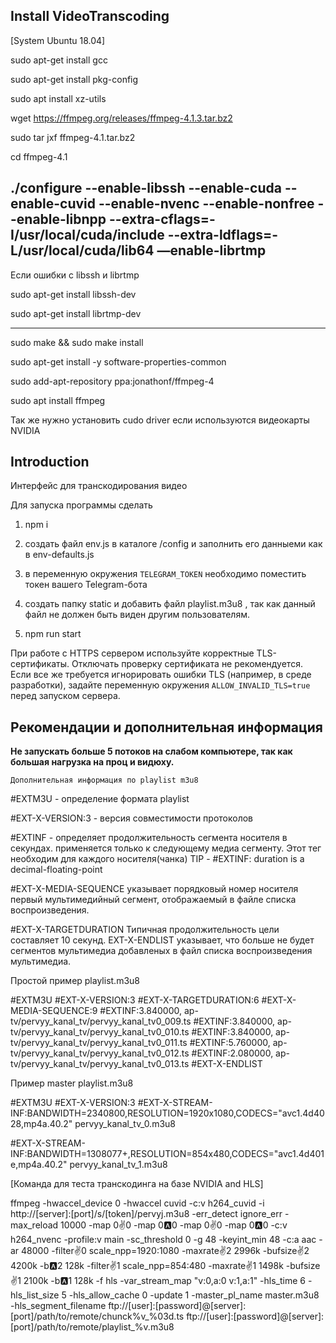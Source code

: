Install VideoTranscoding
----------------------------------------------------------------
[System Ubuntu 18.04]

sudo apt-get install gcc

sudo apt-get install pkg-config

sudo apt install xz-utils

wget https://ffmpeg.org/releases/ffmpeg-4.1.3.tar.bz2

sudo tar jxf ffmpeg-4.1.tar.bz2

cd ffmpeg-4.1

./configure --enable-libssh  --enable-cuda --enable-cuvid --enable-nvenc --enable-nonfree 
            --enable-libnpp --extra-cflags=-I/usr/local/cuda/include 
            --extra-ldflags=-L/usr/local/cuda/lib64 —enable-librtmp
---

Если ошибки с libssh и librtmp

sudo apt-get install libssh-dev

sudo apt-get install librtmp-dev

---

sudo make &&  sudo make install

sudo apt-get install -y software-properties-common

sudo add-apt-repository ppa:jonathonf/ffmpeg-4

sudo apt install ffmpeg

Так же нужно установить cudo driver если используются видеокарты NVIDIA


Introduction
----------------------------------------------------------------

Интерфейс для транскодирования видео

Для запуска программы сделать 

1) npm i

2) создать файл env.js в каталоге /config и заполнить его данныеми как в env-defaults.js

3) в переменную окружения `TELEGRAM_TOKEN` необходимо поместить токен вашего Telegram-бота

4) создать папку static и добавить файл playlist.m3u8 , так как данный файл не должен быть виден другим пользователям.

5) npm run start

При работе с HTTPS сервером используйте корректные TLS-сертификаты. Отключать
проверку сертификата не рекомендуется. Если все же требуется игнорировать
ошибки TLS (например, в среде разработки), задайте переменную окружения
`ALLOW_INVALID_TLS=true` перед запуском сервера.

Рекомендации и дополнительная информация
-----------------------------------------------------------------

**Не запускать больше 5 потоков на слабом компьютере, так как большая нагрузка на проц и видюху.**


`Дополнительная информация по playlist m3u8`

#EXTM3U - определение формата playlist

#EXT-X-VERSION:3  - версия совместимости протоколов

#EXTINF - определяет продолжительность сегмента носителя в секундах.
применяется только к следующему медиа сегменту. Этот тег необходим для каждого носителя(чанка)
TIP -  #EXTINF: duration is a decimal-floating-point

#EXT-X-MEDIA-SEQUENCE указывает порядковый номер носителя
первый мультимедийный сегмент, отображаемый в файле списка воспроизведения.

#EXT-X-TARGETDURATION Типичная продолжительность цели составляет 10 секунд.
EXT-X-ENDLIST указывает, что больше не будет сегментов мультимедиа
 добавленых в файл списка воспроизведения мультимедиа.
 
 Простой пример playlist.m3u8
 
 #EXTM3U
 #EXT-X-VERSION:3
 #EXT-X-TARGETDURATION:6
 #EXT-X-MEDIA-SEQUENCE:9
 #EXTINF:3.840000,
 ap-tv/pervyy_kanal_tv/pervyy_kanal_tv0_009.ts
 #EXTINF:3.840000,
 ap-tv/pervyy_kanal_tv/pervyy_kanal_tv0_010.ts
 #EXTINF:3.840000,
 ap-tv/pervyy_kanal_tv/pervyy_kanal_tv0_011.ts
 #EXTINF:5.760000,
 ap-tv/pervyy_kanal_tv/pervyy_kanal_tv0_012.ts
 #EXTINF:2.080000,
 ap-tv/pervyy_kanal_tv/pervyy_kanal_tv0_013.ts
 #EXT-X-ENDLIST

Пример master playlist.m3u8

#EXTM3U
#EXT-X-VERSION:3
#EXT-X-STREAM-INF:BANDWIDTH=2340800,RESOLUTION=1920x1080,CODECS="avc1.4d4028,mp4a.40.2"
pervyy_kanal_tv_0.m3u8

#EXT-X-STREAM-INF:BANDWIDTH=1308077+,RESOLUTION=854x480,CODECS="avc1.4d401e,mp4a.40.2"
pervyy_kanal_tv_1.m3u8

[Команда для теста транскодинга на базе NVIDIA and HLS]

ffmpeg -hwaccel_device 0 -hwaccel cuvid -c:v h264_cuvid -i 
        http://[server]:[port]/s/[token]/pervyj.m3u8 
        -err_detect ignore_err -max_reload 10000 
        -map 0:v:0 -map 0:a:0 -map 0:v:0 -map 0:a:0 
        -c:v h264_nvenc -profile:v main -sc_threshold 0 
        -g 48 -keyint_min 48 -c:a aac -ar 48000 
        -filter:v:0 scale_npp=1920:1080 -maxrate:v:2 2996k 
        -bufsize:v:2 4200k -b:a:2 128k -filter:v:1 
        scale_npp=854:480 -maxrate:v:1 1498k -bufsize:v:1 
        2100k -b:a:1 128k -f hls -var_stream_map "v:0,a:0 
        v:1,a:1" -hls_time 6 -hls_list_size 5 -hls_allow_cache 0 
        -update 1 -master_pl_name master.m3u8 -hls_segment_filename 
        ftp://[user]:[password]@[server]:[port]/path/to/remote/chunck%v_%03d.ts 
        ftp://[user]:[password]@[server]:[port]/path/to/remote/playlist_%v.m3u8
        
